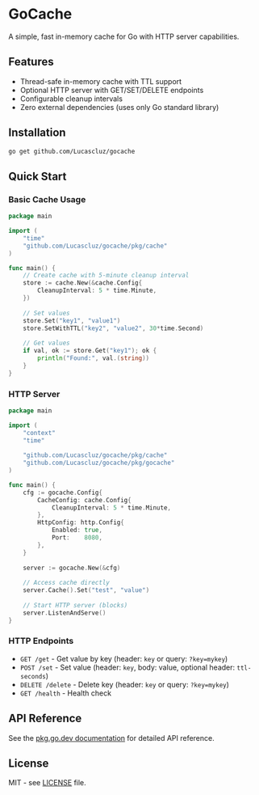 # GoCache

A simple, fast in-memory cache for Go with HTTP server capabilities.

## Features

- Thread-safe in-memory cache with TTL support
- Optional HTTP server with GET/SET/DELETE endpoints  
- Configurable cleanup intervals
- Zero external dependencies (uses only Go standard library)

## Installation

```bash
go get github.com/Lucascluz/gocache
```

## Quick Start

### Basic Cache Usage

```go
package main

import (
    "time"
    "github.com/Lucascluz/gocache/pkg/cache"
)

func main() {
    // Create cache with 5-minute cleanup interval
    store := cache.New(&cache.Config{
        CleanupInterval: 5 * time.Minute,
    })
    
    // Set values
    store.Set("key1", "value1")
    store.SetWithTTL("key2", "value2", 30*time.Second)
    
    // Get values
    if val, ok := store.Get("key1"); ok {
        println("Found:", val.(string))
    }
}
```

### HTTP Server

```go
package main

import (
    "context"
    "time"
    
    "github.com/Lucascluz/gocache/pkg/cache"
    "github.com/Lucascluz/gocache/pkg/gocache"
)

func main() {
    cfg := gocache.Config{
        CacheConfig: cache.Config{
            CleanupInterval: 5 * time.Minute,
        },
        HttpConfig: http.Config{
            Enabled: true,
            Port:    8080,
        },
    }
    
    server := gocache.New(&cfg)
    
    // Access cache directly
    server.Cache().Set("test", "value")
    
    // Start HTTP server (blocks)
    server.ListenAndServe()
}
```

### HTTP Endpoints

- `GET /get` - Get value by key (header: `key` or query: `?key=mykey`)
- `POST /set` - Set value (header: `key`, body: value, optional header: `ttl-seconds`)
- `DELETE /delete` - Delete key (header: `key` or query: `?key=mykey`)
- `GET /health` - Health check

## API Reference

See the [pkg.go.dev documentation](https://pkg.go.dev/github.com/Lucascluz/gocache) for detailed API reference.

## License

MIT - see [LICENSE](LICENSE) file.
